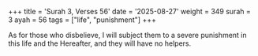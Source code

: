 +++
title = 'Surah 3, Verses 56'
date = '2025-08-27'
weight = 349
surah = 3
ayah = 56
tags = ["life", "punishment"]
+++

As for those who disbelieve, I will subject them to a severe punishment in this life and the Hereafter, and they will have no helpers.